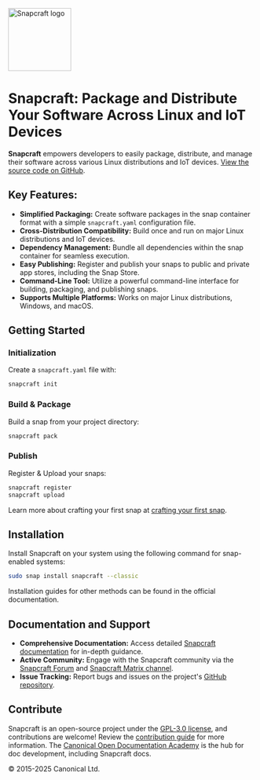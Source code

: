 <img src="https://dashboard.snapcraft.io/site_media/appmedia/2018/04/Snapcraft-logo-bird.png" alt="Snapcraft logo" style="height: 128px; display: block">

# Snapcraft: Package and Distribute Your Software Across Linux and IoT Devices

**Snapcraft** empowers developers to easily package, distribute, and manage their software across various Linux distributions and IoT devices.  [View the source code on GitHub](https://github.com/canonical/snapcraft).

## Key Features:

*   **Simplified Packaging:** Create software packages in the snap container format with a simple `snapcraft.yaml` configuration file.
*   **Cross-Distribution Compatibility:** Build once and run on major Linux distributions and IoT devices.
*   **Dependency Management:** Bundle all dependencies within the snap container for seamless execution.
*   **Easy Publishing:** Register and publish your snaps to public and private app stores, including the Snap Store.
*   **Command-Line Tool:** Utilize a powerful command-line interface for building, packaging, and publishing snaps.
*   **Supports Multiple Platforms:** Works on major Linux distributions, Windows, and macOS.

## Getting Started

### Initialization
Create a `snapcraft.yaml` file with:
```bash
snapcraft init
```
### Build & Package
Build a snap from your project directory:
```bash
snapcraft pack
```
### Publish
Register & Upload your snaps:
```bash
snapcraft register
snapcraft upload
```

Learn more about crafting your first snap at [crafting your first snap](https://documentation.ubuntu.com/snapcraft/stable/tutorials/craft-a-snap).

## Installation

Install Snapcraft on your system using the following command for snap-enabled systems:

```bash
sudo snap install snapcraft --classic
```

Installation guides for other methods can be found in the official documentation.

## Documentation and Support

*   **Comprehensive Documentation:** Access detailed [Snapcraft documentation](https://documentation.ubuntu.com/snapcraft/stable) for in-depth guidance.
*   **Active Community:** Engage with the Snapcraft community via the [Snapcraft Forum](https://forum.snapcraft.io) and [Snapcraft Matrix channel](https://matrix.to/#/#snapcraft:ubuntu.com).
*   **Issue Tracking:** Report bugs and issues on the project's [GitHub repository](https://github.com/canonical/snapcraft/issues).

## Contribute

Snapcraft is an open-source project under the [GPL-3.0 license](LICENSE), and contributions are welcome! Review the [contribution guide](CONTRIBUTING.md) for more information.
The [Canonical Open Documentation Academy](https://github.com/canonical/open-documentation-academy) is the hub for doc development, including Snapcraft docs.

© 2015-2025 Canonical Ltd.